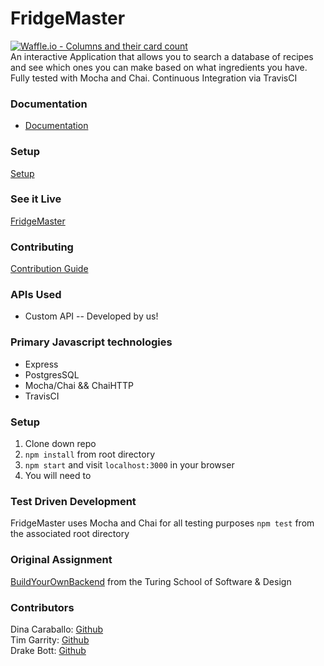 # FridgeMaster
[![Waffle.io - Columns and their card count](https://badge.waffle.io/bottd/fridgemaster.svg?columns=all)](https://waffle.io/bottd/fridgemaster)<br>
 An interactive Application that allows you to search a database of recipes and see which ones you can make based on what ingredients you have. Fully tested with Mocha and Chai. Continuous Integration via TravisCI
 
### Documentation

* [Documentation](https://github.com/bottd/fridgemaster/blob/master/DOCUMENTATION.md)

### Setup

[Setup](https://github.com/bottd/fridgemaster/blob/master/GETTING_STARTED.md)

### See it Live
[FridgeMaster](https://fridgemaster.herokuapp.com/)

### Contributing
[Contribution Guide](https://github.com/bottd/fridgemaster/blob/master/CONTRIBUTING.md)

### APIs Used
* Custom API -- Developed by us!

### Primary Javascript technologies
* Express
* PostgresSQL
* Mocha/Chai && ChaiHTTP
* TravisCI

### Setup

1. Clone down repo
2. `npm install` from root directory
3. `npm start` and visit `localhost:3000` in your browser
4. You will need to 

### Test Driven Development

FridgeMaster uses Mocha and Chai for all testing purposes
`npm test` from the associated root directory

### Original Assignment

[BuildYourOwnBackend](http://frontend.turing.io/projects/build-your-own-backend.html) from the Turing School of Software & Design

### Contributors

Dina Caraballo: [Github](https://github.com/djcaraballo)<br>
Tim Garrity: [Github](https://github.com/Salamandastron1)<br>
Drake Bott: [Github](https://github.com/bottd)

